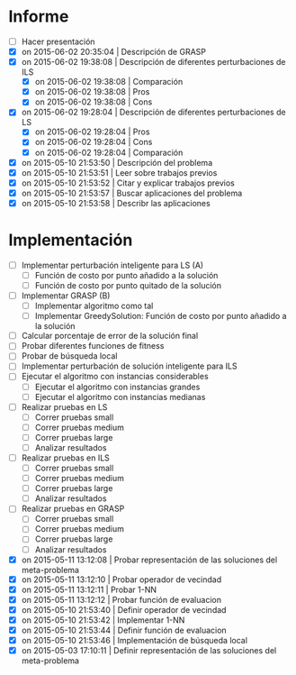 # Informe
- [ ] Hacer presentación
- [x] on 2015-06-02 20:35:04 | Descripción de GRASP
- [x] on 2015-06-02 19:38:08 | Descripción de diferentes perturbaciones de ILS
    - [x] on 2015-06-02 19:38:08 | Comparación
    - [x] on 2015-06-02 19:38:08 | Pros
    - [x] on 2015-06-02 19:38:08 | Cons
- [x] on 2015-06-02 19:28:04 | Descripción de diferentes perturbaciones de LS 
    - [x] on 2015-06-02 19:28:04 | Pros
    - [x] on 2015-06-02 19:28:04 | Cons
    - [x] on 2015-06-02 19:28:04 | Comparación
- [x] on 2015-05-10 21:53:50 | Descripción del problema
- [x] on 2015-05-10 21:53:51 | Leer sobre trabajos previos
- [x] on 2015-05-10 21:53:52 | Citar y explicar trabajos previos
- [x] on 2015-05-10 21:53:57 | Buscar aplicaciones del problema
- [x] on 2015-05-10 21:53:58 | Describr las aplicaciones

# Implementación
- [ ] Implementar perturbación inteligente para LS (A)
    - [ ] Función de costo por punto añadido a la solución
    - [ ] Función de costo por punto quitado de la solución
- [ ] Implementar GRASP (B)
    - [ ] Implementar algoritmo como tal
    - [ ] Implementar GreedySolution: Función de costo por punto añadido a la solución
- [ ] Calcular porcentaje de error de la solución final
- [ ] Probar diferentes funciones de fitness
- [ ] Probar de búsqueda local
- [ ] Implementar perturbación de solución inteligente para ILS
- [ ] Ejecutar el algoritmo con instancias considerables
    - [ ] Ejecutar el algoritmo con instancias grandes
    - [ ] Ejecutar el algoritmo con instancias medianas
- [ ] Realizar pruebas en LS
    - [ ] Correr pruebas small
    - [ ] Correr pruebas medium
    - [ ] Correr pruebas large
    - [ ] Analizar resultados
- [ ] Realizar pruebas en ILS
    - [ ] Correr pruebas small
    - [ ] Correr pruebas medium
    - [ ] Correr pruebas large
    - [ ] Analizar resultados
- [ ] Realizar pruebas en GRASP
    - [ ] Correr pruebas small
    - [ ] Correr pruebas medium
    - [ ] Correr pruebas large
    - [ ] Analizar resultados
- [x] on 2015-05-11 13:12:08 | Probar representación de las soluciones del meta-problema
- [x] on 2015-05-11 13:12:10 | Probar operador de vecindad
- [x] on 2015-05-11 13:12:11 | Probar 1-NN
- [x] on 2015-05-11 13:12:12 | Probar función de evaluacion
- [x] on 2015-05-10 21:53:40 | Definir operador de vecindad
- [x] on 2015-05-10 21:53:42 | Implementar 1-NN
- [x] on 2015-05-10 21:53:44 | Definir función de evaluacion
- [x] on 2015-05-10 21:53:46 | Implementación de búsqueda local
- [x] on 2015-05-03 17:10:11 | Definir representación de las soluciones del meta-problema
